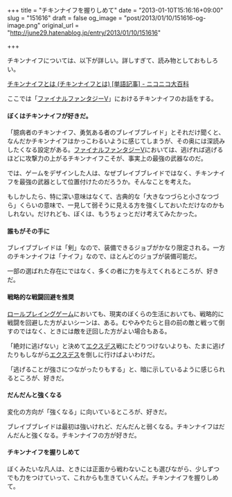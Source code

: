 +++
title = "チキンナイフを握りしめて"
date = "2013-01-10T15:16:16+09:00"
slug = "151616"
draft = false
og_image = "post/2013/01/10/151616-og-image.png"
original_url = "http://june29.hatenablog.jp/entry/2013/01/10/151616"

+++

<p>チキンナイフについては、以下が詳しい。詳しすぎて、読み物としておもしろい。</p>
<p><a href="http://dic.nicovideo.jp/a/%E3%83%81%E3%82%AD%E3%83%B3%E3%83%8A%E3%82%A4%E3%83%95" title="チキンナイフとは (チキンナイフとは) [単語記事] - ニコニコ大百科">チキンナイフとは (チキンナイフとは) [単語記事] - ニコニコ大百科</a></p>
<p>ここでは「<a class="keyword" href="http://d.hatena.ne.jp/keyword/%A5%D5%A5%A1%A5%A4%A5%CA%A5%EB%A5%D5%A5%A1%A5%F3%A5%BF%A5%B8%A1%BCV">ファイナルファンタジーV</a>」におけるチキンナイフのお話をする。</p>

<div class="section">
    <h4>ぼくはチキンナイフが好きだ。</h4>
    <p>「臆病者のチキンナイフ、勇気ある者のブレイブブレイド」とそれだけ聞くと、なんだかチキンナイフはかっこわるいように感じてしまうが、その奥には深読みしたくなる設定がある。<a class="keyword" href="http://d.hatena.ne.jp/keyword/%A5%D5%A5%A1%A5%A4%A5%CA%A5%EB%A5%D5%A5%A1%A5%F3%A5%BF%A5%B8%A1%BCV">ファイナルファンタジーV</a>においては、逃げれば逃げるほどに攻撃力の上がるチキンナイフこそが、事実上の最強の武器なのだ。</p>
<p>では、ゲームをデザインした人は、なぜブレイブブレイドではなく、チキンナイフを最強の武器として位置付けたのだろうか。そんなことを考えた。</p>
<p>もしかしたら、特に深い意味はなくて、古典的な「大きなつづらと小さなつづら」くらいの意味で、一見して弱そうに見える方を強くしておいただけなのかもしれない。だけれども、ぼくは、もうちょっとだけ考えてみたかった。</p>

</div>
<div class="section">
    <h4>誰もがその手に</h4>
    <p>ブレイブブレイドは「剣」なので、装備できるジョブがかなり限定される。一方のチキンナイフは「ナイフ」なので、ほとんどのジョブが装備可能だ。</p>
<p>一部の選ばれた存在にではなく、多くの者に力を与えてくれるところが、好きだ。</p>

</div>
<div class="section">
    <h4>戦略的な戦闘回避を推奨</h4>
    <p><a class="keyword" href="http://d.hatena.ne.jp/keyword/%A5%ED%A1%BC%A5%EB%A5%D7%A5%EC%A5%A4%A5%F3%A5%B0%A5%B2%A1%BC%A5%E0">ロールプレイングゲーム</a>においても、現実のぼくらの生活においても、戦略的に戦闘を回避した方がよいシーンは、ある。むやみやたらと目の前の敵と戦って倒すのではなく、ときには敵を迂回した方がよい場合もある。</p>
<p>「絶対に逃げない」と決めて<a class="keyword" href="http://d.hatena.ne.jp/keyword/%A5%A8%A5%AF%A5%B9%A5%C7%A5%B9">エクスデス</a>戦にたどりつけないよりも、たまに逃げたりもしながら<a class="keyword" href="http://d.hatena.ne.jp/keyword/%A5%A8%A5%AF%A5%B9%A5%C7%A5%B9">エクスデス</a>を倒しに行けばよいわけだ。</p>
<p>「逃げることが強さにつながったりもする」と、暗に示しているように感じられるところが、好きだ。</p>

</div>
<div class="section">
    <h4>だんだんと強くなる</h4>
    <p>変化の方向が「強くなる」に向いているところが、好きだ。</p>
<p>ブレイブブレイドは最初は強いけれど、だんだんと弱くなる。チキンナイフはだんだんと強くなる。チキンナイフの方が好きだ。</p>

</div>
<div class="section">
    <h4>チキンナイフを握りしめて</h4>
    <p>ぼくみたいな凡人は、ときには正面から戦わないことも選びながら、少しずつでも力をつけていって、これからも生きていくんだ。チキンナイフを握りしめて。</p>

</div>